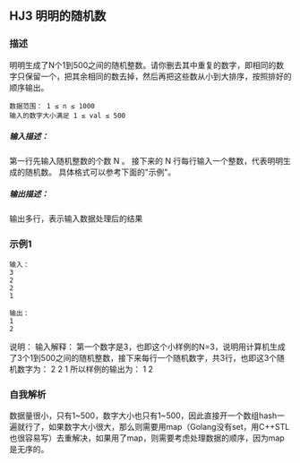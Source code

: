 ## HJ3 明明的随机数

### 描述
明明生成了N个1到500之间的随机整数。请你删去其中重复的数字，即相同的数字只保留一个，把其余相同的数去掉，然后再把这些数从小到大排序，按照排好的顺序输出。

```
数据范围： 1 ≤ n ≤ 1000 
输入的数字大小满足 1 ≤ val ≤ 500 
```

##### 输入描述：
第一行先输入随机整数的个数 N 。 接下来的 N 行每行输入一个整数，代表明明生成的随机数。 具体格式可以参考下面的"示例"。
##### 输出描述：
输出多行，表示输入数据处理后的结果

### 示例1
```
输入：
3
2
2
1
```

```
输出：
1
2
```

说明：
输入解释：
第一个数字是3，也即这个小样例的N=3，说明用计算机生成了3个1到500之间的随机整数，接下来每行一个随机数字，共3行，也即这3个随机数字为：
2
2
1
所以样例的输出为：
1
2     

### 自我解析
数据量很小，只有1~500，数字大小也只有1~500，因此直接开一个数组hash一遍就行了，如果数字大小很大，那么则需要用map（Golang没有set，用C++STL也很容易写）去重解决，如果用了map，则需要考虑处理数据的顺序，因为map是无序的。